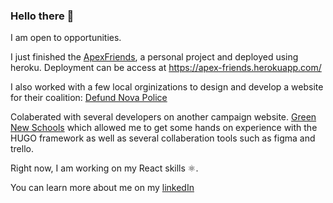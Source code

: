 ### Hello there 👋

I am open to opportunities. 

I just finished the [ApexFriends](https://github.com/CJThornburg/APEXFriends), a personal project and deployed using heroku. 
Deployment can be access at https://apex-friends.herokuapp.com/ 

I also worked with a few local orginizations to design and develop a website for their coalition: 
[Defund Nova Police](https://www.defundnovapolice.net/)

Colaberated with several developers on another campaign website. [Green New Schools](https://greennewschools.com/) which allowed me to get some hands on experience with the HUGO framework as well as several collaberation tools such as figma and trello.

Right now, I am working on my React skills ⚛️.

 
You can learn more about me on my [linkedIn](https://www.linkedin.com/in/chris-thornburg-40b81297/)


<!--
**CJThornburg/CJThornburg** is a ✨ _special_ ✨ repository because its `README.md` (this file) appears on your GitHub profile.

Here are some ideas to get you started:

- 🔭 I’m currently working on ...
- 🌱 I’m currently learning ...
- 👯 I’m looking to collaborate on ...
- 🤔 I’m looking for help with ...
- 💬 Ask me about ...
- 📫 How to reach me: ...
- 😄 Pronouns: ...
- ⚡ Fun fact: ...
-->
